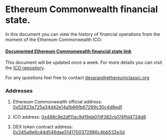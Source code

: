 # Ethereum Commonwealth financial state.

In this document you can view the history of financial operations from the moment of the Ethereum Commonwealth ICO:

#### [Documented Ethereum Commonwealth financial state link](https://docs.google.com/spreadsheets/d/1-ibJXI9IfrkKloLgN6RHxoXeCbdqa9mti1afTcO1BQk/edit#gid=979560349)

This document will be updated once a week.
For more details you can visit the [ICO repository](https://github.com/EthereumCommonwealth/ICO).

For any questions feel free to contact dexaran@ethereumclassic.org

### Addresses

1. Ethereum Commonwealth official address: [0x52823e725a34d42e14a1b66fb67299c30c4d8edf](http://gastracker.io/addr/0x52823e725a34d42e14a1b66fb67299c30c4d8edf)

2. ICO address: [0x488c9e2df11ac9d19eb07df362cb174ffd4724d8](https://gastracker.io/addr/0x488c9e2df11ac9d19eb07df362cb174ffd4724d8)

3. DEX token contract address: [0x345a9e6c44d546dae5141700372986c4bb532e3d](http://gastracker.io/addr/0x345a9e6c44d546dae5141700372986c4bb532e3d)
